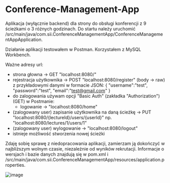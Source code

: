 # Conference-Management-App

Aplikacja (wyłącznie backend) dla strony do obsługi konferencji z 9 ścieżkami o 3 różnych godzinach.
Do startu należy uruchomić /src/main/java/com.sii.ConferenceManagementApp/ConferenceManagementAppApplication.

Działanie aplikacji testowałem w Postman.
Korzystałem z MySQL Workbench.

Ważne adresy url:
- strona głowna -> GET "localhost:8080/"
- rejestracja użytkownika -> POST "localhost:8080/register" (body -> raw) z przykładowymi danymi w formacie JSON:
   {
      "username":"test",
      "password":"test",
      "email":"test@gmail.com"
  }
- do zalogowania używam opcji "Basic Auth" (zakładka "Authorization") (GET) w Postmanie:
  - logowanie -> "localhost:8080/home"
- (zalogowany user) zapisanie użytkownika na daną ścieżkę -> PUT "localhost:8080/{lectureId}/users/{userId}" np. "localhost:8080/lectures/1/users/1"
- (zalogowany user) wylogowanie -> "localhost:8080/logout"
- istnieje możliwość stworzenia nowej ścieżki

Zdaję sobię sprawę z niedopracowania aplikacji, zamierzam ją dokończyć w najbliższym wolnym czasie, niezależnie od wyników rekrutacji.
Informacje o wersjach i bazie danych znajdują się w pom.xml i /src/main/java/com.sii.ConferenceManagementApp/resources/application.properties.

![image](https://user-images.githubusercontent.com/81679054/168327887-aa27e0eb-47de-4fdf-bf9f-abed0bc6447a.png)
